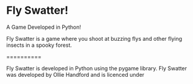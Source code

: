 Fly Swatter!
==========

A Game Developed in Python!

Fly Swatter is a game where you shoot at buzzing flys and other flying insects in a spooky forest.

==========

Fly Swatter is developed in Python using the pygame library.
Fly Swatter was developed by Ollie Handford and is licenced under

